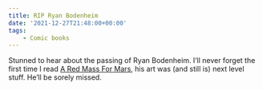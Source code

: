 ```yaml
---
title: RIP Ryan Bodenheim
date: '2021-12-27T21:48:00+00:00'
tags:
    - Comic books
---
```


Stunned to hear about the passing of Ryan Bodenheim. I’ll never forget the first time I read [A Red Mass For Mars](https://www.comixology.com/A-Red-Mass-For-Mars-Vol-1/comics-series/610?ref=c2VhcmNoL2RldGFpbC9kZXNrdG9wL2xpc3Qvc2VyaWVzU2VhcmNoRGV0YWlsTGlzdA), his art was (and still is) next level stuff. He’ll be sorely missed.